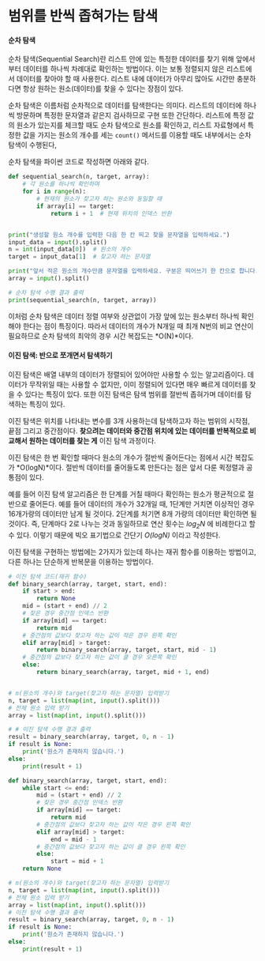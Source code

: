 # 범위를 반씩 좁혀가는 탐색

#### 순차 탐색

순차 탐색(Sequential Search)란 리스트 안에 있는 특정한 데이터를 찾기 위해 앞에서부터 데이터를 하나씩 차례대로 확인하는 방법이다. 이는 보통 정렬되지 않은 리스트에서 데이터를 찾아야 할 때 사용한다. 리스트 내에 데이터가 아무리 많아도 시간만 충분하다면 항상 원하는 원소(데이터)를 찾을 수 있다는 장점이 있다.

순차 탐색은 이름처럼 순차적으로 데이터를 탐색한다는 의미다. 리스트의 데이터에 하나씩 방문하며 특정한 문자열과 같은지 검사하므로 구현 또한 간단하다. 리스트에 특정 값의 원소가 있는지를 체크할 때도 순차 탐색으로 원소를 확인하고, 리스트 자료형에서 특정한 값을 가지는 원소의 개수를 세는 `count()` 메서드를 이용할 때도 내부에서는 순차 탐색이 수행된다,

순차 탐색을 파이썬 코드로 작성하면 아래와 같다.

```python
def sequential_search(n, target, array):
    # 각 원소를 하나씩 확인하며
    for i in range(n):
        # 현재의 원소가 찾고자 하는 원소와 동일할 때
        if array[i] == target:
            return i + 1  # 현재 위치의 인덱스 반환


print("생성할 원소 개수를 입력한 다음 한 칸 띄고 찾을 문자열을 입력하세요.")
input_data = input().split()
n = int(input_data[0])  # 원소의 개수
target = input_data[1]  # 찾고자 하는 문자열

print("앞서 적은 원소의 개수만큼 문자열을 입력하세요. 구분은 띄어쓰기 한 칸으로 합니다.")
array = input().split()

# 순차 탐색 수행 결과 출력
print(sequential_search(n, target, array))
```

이처럼 순차 탐색은 데이터 정렬 여부와 상관없이 가장 앞에 있는 원소부터 하나씩 확인해야 한다는 점이 특징이다. 따라서 데이터의 개수가 N개일 때 최개 N번의 비교 연산이 필요하므로 순차 탐색의 최악의 경우 시간 복잡도는 *O(N)*이다.

#### 이진 탐색: 반으로 쪼개면서 탐색하기

이진 탐색은 배열 내부의 데이터가 정렬되어 있어야만 사용할 수 있는 알고리즘이다. 데이터가 무작위일 때는 사용할 수 없지만, 이미 정렬되어 있다면 매우 빠르게 데이터를 찾을 수 있다는 특징이 있다. 또한 이진 탐색은 탐색 범위를 절반씩 좁혀가며 데이터를 탐색하는 특징이 있다.

이진 탐색은 위치를 나타내는 변수를 3개 사용하는데 탐색하고자 하는 범위의 시작점, 끝점 그리고 중간점이다. **찾으려는 데이터와 중간점 위치에 있는 데이터를 반복적으로 비교해서 원하는 데이터를 찾는 게** 이진 탐색 과정이다.

이진 탐색은 한 번 확인할 때마다 원소의 개수가 절반씩 줄어든다는 점에서 시간 복잡도가 *O(logN)*이다. 절반씩 데이터를 줄어들도록 만든다는 점은 앞서 다룬 퀵정렬과 공통점이 있다. 

예를 들어 이진 탐색 알고리즘은 한 단계를 거칠 때마다 확인하는 원소가 평균적으로 절반으로 줄어든다. 예를 들어 데이터의 개수가 32개일 때, 1단계만 거치면 이상적인 경우 16개가량의 데이터만 남게 될 것이다. 2단계를 처기면 8개 가량의 데이터만 확인하면 될 것이다. 즉, 단계마다 2로 나누는 것과 동일하므로 연산 횟수는 *log<sub>2</sub>N* 에 비례한다고 할 수 있다. 이렇기 때문에 빅오 표기법으로 간단기 *O(logN)* 이라고 작성한다.

이진 탐색을 구현하는 방법에는 2가지가 있는데 하나는 재귀 함수를 이용하는 방법이고, 다른 하나는 단순하게 반복문을 이용하는 방법이다.

```python
# 이진 탐색 코드(재귀 함수)
def binary_search(array, target, start, end):
    if start > end:
        return None
    mid = (start + end) // 2
    # 찾은 경우 중간점 인덱스 반환
    if array[mid] == target:
        return mid
    # 중간점의 값보다 찾고자 하는 값이 작은 경우 왼쪽 확인
    elif array[mid] > target:
        return binary_search(array, target, start, mid - 1)
    # 중간점의 값보다 찾고자 하는 값이 클 경우 오른쪽 확인
    else:
        return binary_search(array, target, mid + 1, end)


# n(원소의 개수)와 target(찾고자 하는 문자열) 입력받기
n, target = list(map(int, input().split()))
# 전체 원소 입력 받기
array = list(map(int, input().split()))

# # 이진 탐색 수행 결과 출력
result = binary_search(array, target, 0, n - 1)
if result is None:
    print('원소가 존재하지 않습니다.')
else:
    print(result + 1)
```

```python
def binary_search(array, target, start, end):
    while start <= end:
        mid = (start + end) // 2
        # 찾은 경우 중간점 인덱스 반환
        if array[mid] == target:
            return mid
        # 중간점의 값보다 찾고자 하는 값이 작은 경우 왼쪽 확인
        elif array[mid] > target:
            end = mid - 1
        # 중간점의 값보다 찾고자 하는 값이 클 경우 왼쪽 확인
        else:
            start = mid + 1
    return None

# n(원소의 개수)와 target(찾고자 하는 문자열) 입력받기
n, target = list(map(int, input().split()))
# 전체 원소 입력 받기
array = list(map(int, input().split()))
# 이진 탐색 수행 결과 출력
result = binary_search(array, target, 0, n - 1)
if result is None:
    print('원소가 존재하지 않습니다.')
else:
    print(result + 1)
```

